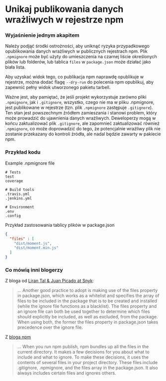 # Unikaj publikowania danych wrażliwych w rejestrze npm

### Wyjaśnienie jednym akapitem
Należy podjąć środki ostrożności, aby uniknąć ryzyka przypadkowego opublikowania danych wrażliwych w publicznych rejestrach npm. Plik `.npmignore` może być użyty do umieszczenia na czarnej liście określonych plików lub folderów, lub tablica `files` w `package.json` może działać jako biała lista.

Aby uzyskać widok tego, co publikacja npm naprawdę opublikuje w rejestrze, można dodać flagę `--dry-run` do polecenia npm opublikuj, aby zapewnić pełny widok utworzonego pakietu tarbell.

Ważne jest, aby pamiętać, że jeśli projekt wykorzystuje zarówno pliki `.npmignore`, jak i `.gitignore`, wszystko, czego nie ma w pliku .npmignore, jest publikowane w rejestrze (tzn. plik `.npmignore` zastępuje `.gitignore`). Ten stan jest powszechnym źródłem zamieszania i stanowi problem, który może prowadzić do ujawnienia danych wrażliwych. Deweloperzy mogą w końcu zaktualizować plik `.gitignore`, ale zapomnieć zaktualizować również` .npmignore`, co może doprowadzić do tego, że potencjalnie wrażliwy plik nie zostanie przekazany do kontroli źródła, ale nadal będzie zawarty w pakiecie npm.

### Przykład kodu
Example .npmignore file
```
# Tests
test
coverage

# Build tools
.travis.yml
.jenkins.yml

# Environment
.env
.config

```

Przykład zastosowania tablicy plików w package.json

```json
{ 
  "files" : [
    "dist/moment.js",
    "dist/moment.min.js"
  ]
}
```

### Co mówią inni blogerzy

Z bloga od [Liran Tal & Juan Picado at Snyk](https://snyk.io/blog/ten-npm-security-best-practices/):
> ... Another good practice to adopt is making use of the files property in package.json, which works as a whitelist and specifies the array of files to be included in the package that is to be created and installed (while the ignore file functions as a blacklist). The files property and an ignore file can both be used together to determine which files should explicitly be included, as well as excluded, from the package. When using both, the former the files property in package.json takes precedence over the ignore file.

Z [bloga npm](https://blog.npmjs.org/post/165769683050/publishing-what-you-mean-to-publish)
> ... When you run npm publish, npm bundles up all the files in the current directory. It makes a few decisions for you about what to include and what to ignore. To make these decisions, it uses the contents of several files in your project directory. These files include .gitignore, .npmignore, and the files array in the package.json. It also always includes certain files and ignores others.
